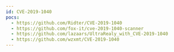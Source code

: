 ```yaml
---
id: CVE-2019-1040
pocs:
  - https://github.com/Ridter/CVE-2019-1040
  - https://github.com/fox-it/cve-2019-1040-scanner
  - https://github.com/lazaars/UltraRealy_with_CVE-2019-1040
  - https://github.com/wzxmt/CVE-2019-1040
---
```

